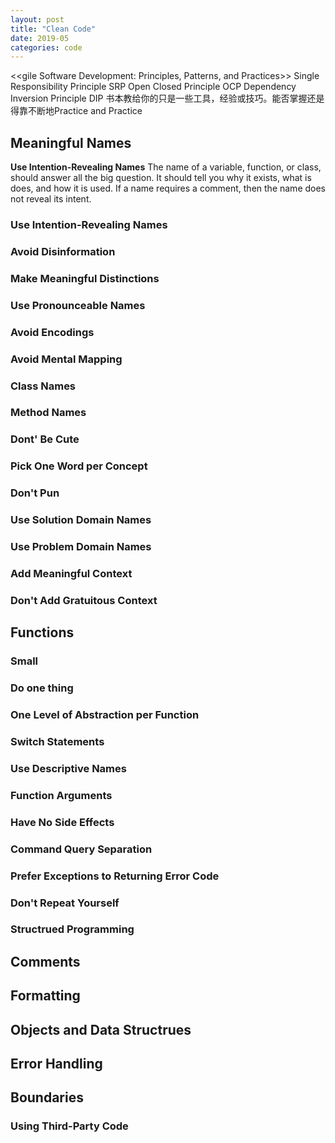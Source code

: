 ```yaml
---
layout: post
title: "Clean Code"
date: 2019-05
categories: code
---
```

<<gile Software Development: Principles, Patterns, and Practices>>
Single Responsibility Principle SRP
Open Closed Principle OCP
Dependency Inversion Principle DIP
书本教给你的只是一些工具，经验或技巧。能否掌握还是得靠不断地Practice and Practice

## Meaningful Names
**Use Intention-Revealing Names**
The name of a variable, function, or class, should answer all the big question. It should tell you why it exists,
what is does, and how it is used. If a name requires a comment, then the name does not reveal its intent.
### Use Intention-Revealing Names
### Avoid Disinformation
### Make Meaningful Distinctions
### Use Pronounceable Names
### Avoid Encodings
### Avoid Mental Mapping
### Class Names
### Method Names
### Dont' Be Cute
### Pick One Word per Concept
### Don't Pun
### Use Solution Domain Names
### Use Problem Domain Names
### Add Meaningful Context
### Don't Add Gratuitous Context

## Functions
### Small
### Do one thing
### One Level of Abstraction per Function
### Switch Statements
### Use Descriptive Names
### Function Arguments
### Have No Side Effects
### Command Query Separation
### Prefer Exceptions to Returning Error Code
### Don't Repeat Yourself
### Structrued Programming

## Comments 
### 

## Formatting

## Objects and Data Structrues

## Error Handling

## Boundaries
### Using Third-Party Code




